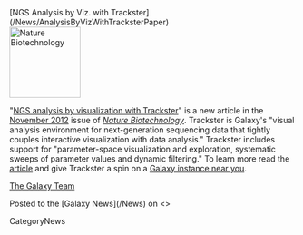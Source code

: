 <div class='newsItemHeader'>[NGS Analysis by Viz. with Trackster](/News/AnalysisByVizWithTracksterPaper)</div>

<div class='right'><a href='http://bit.ly/VMUz7p'><img src='/Images/NewsGraphics/NatBiotechCover201211.gif.md' alt='Nature Biotechnology' height="125" /></a></div>

"[NGS analysis by visualization with Trackster](http://bit.ly/VMUz7p)" is a new article in the [November 2012](http://www.nature.com/nbt/journal/v30/n11/index.html) issue of *[Nature Biotechnology](http://www.nature.com/nbt/index.html)*.  Trackster is Galaxy's "visual analysis environment for next-generation sequencing data that tightly couples interactive visualization with data analysis."  Trackster includes support for "parameter-space visualization and exploration, systematic sweeps of parameter values and dynamic filtering."  To learn more read the [article](http://bit.ly/VMUz7p) and give Trackster a spin on a [Galaxy instance near you](/PublicGalaxyServers).

[The Galaxy Team](/GalaxyTeam)

<div class='newsItemFooter'>Posted to the [Galaxy News](/News) on <<Date(2012-11-09T17:35:01Z)>></div>

CategoryNews
